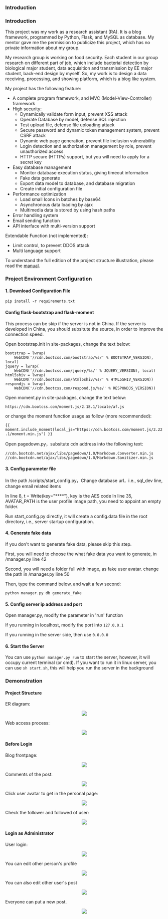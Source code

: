 ### Introduction

### Introduction

This project was my work as a research assistant (RA). <!-- outline-start -->It is a blog framework, programmed by Python, Flask, and MySQL as database.<!-- outline-end --> My mentor gave me the permission to publicize this project, which has no private information about my group.

My research group is working on food security. Each student in our group research on different part of job, which include bacterial detection by biological major student, data acquisition and transmission by EE major student, back-end design by myself. So, my work is to design a data receiving, processing, and showing platform, which is a blog like system.

My project has the following feature:

- A complete program framework, and MVC (Model-View-Controller) framework
- High security:
  - Dynamically validate form input, prevent XSS attack
  - Operate Database by model, defense SQL injection
  - Test upload file, defense file uploading attack
  - Secure password and dynamic token management system, prevent CSRF attack
  - Dynamic web page generation, prevent file inclusion vulnerability
  - Login detection and authorization management by role, prevent unauthorized access
  - HTTP secure (HTTPs) support, but you will need to apply for a secret key
- Easy database management
  - Monitor database execution status, giving timeout information
  - Fake data generate
  - Export data model to database, and database migration
  - Create initial configuration file
- Performance optimization
  - Load small Icons in batches by base64
  - Asynchronous data loading by ajax 
  - Multimedia data is stored by using hash paths
- Error handling system
- Email sending function
- API interface with multi-version support

Extendable Function (not implemented):
- Limit control, to prevent DDOS attack
- Multi language support

To understand the full edition of the project structure illustration, please read the [manual](https://github.com/Jingxiang-Zhang/Blog_Flask_Design/blob/main/manual.pdf).

### Project Environment Configuration

#### 1. Download Configuration File

`
pip install -r requirements.txt
`

#### Config flask-bootstrap and flask-moment

This process can be skip if the server is not in China. If the server is developed in China, you should subsitute the source, in order to improve the connection speed.

Open bootstrap.init in site-packages, change the text below:

```
bootstrap = lwrap(
    WebCDN('//cdn.bootcss.com/bootstrap/%s/' % BOOTSTRAP_VERSION), local)
jquery = lwrap(
    WebCDN('//cdn.bootcss.com/jquery/%s/' % JQUERY_VERSION), local)
html5shiv = lwrap(
    WebCDN('//cdn.bootcss.com/html5shiv/%s/' % HTML5SHIV_VERSION))
respondjs = lwrap(
    WebCDN('//cdn.bootcss.com/respond.js/%s/' % RESPONDJS_VERSION))
```

Open moment.py in site-packages, change the text below:

`
https://cdn.bootcss.com/moment.js/2.18.1/locale/af.js
`

or change the moment function usage as follow (more recommended):

`
{{ moment.include_moment(local_js="https://cdn.bootcss.com/moment.js/2.22.1/moment.min.js") }}
`

Open pagedown.py，subsitute cdn address into the following text:

`
//cdn.bootcdn.net/ajax/libs/pagedown/1.0/Markdown.Converter.min.js
//cdn.bootcdn.net/ajax/libs/pagedown/1.0/Markdown.Sanitizer.min.js
`

#### 3. Config parameter file

In the path /scripts/start_config.py，Change database url，i.e., sql_dev line, change email related items

In line 8, t = Write(key="****"), key is the AES code
In line 35, AVATAR_PATH is the user profile image path, you need to appoint an empty folder.

Run start_config.py directly, it will create a config.data file in the root directory, i.e., server startup configuration.

#### 4. Generate fake data

If you don't want to generate fake data, please skip this step.

First, you will need to choose the what fake data you want to generate, in /manager.py line 42

Second, you will need a folder full with image, as fake user avatar. change the path in /manager.py line 50

Then, type the command below, and wait a few second:

`python manager.py db generate_fake`

#### 5. Config server ip address and port

Open manager.py, modify the parameter in 'run' function

If you running in localhost, modify the port into `127.0.0.1`

If you running in the server side, then use `0.0.0.0`

#### 6. Start the Server

You can use `python manager.py run` to start the server, however, it will occupy current terminal (or cmd). If you want to run it in linux server, you can use  `sh start.sh`, this will help you run the server in the background


### Demonstration

#### Project Structure

ER diagram:

<div align="center">
  <img src="https://github.com/Jingxiang-Zhang/Blog_Flask_Design/blob/main/img/ER.png">
</div>

Web access process:

<div align="center">
  <img src="https://github.com/Jingxiang-Zhang/Blog_Flask_Design/blob/main/img/structure.png">
</div>

#### Before Login

Blog frontpage:

<div align="center">
  <img src="https://github.com/Jingxiang-Zhang/Blog_Flask_Design/blob/main/img/frontpage.png">
</div>

Comments of the post:

<div align="center">
  <img src="https://github.com/Jingxiang-Zhang/Blog_Flask_Design/blob/main/img/comment.png">
</div>

Click user avatar to get in the personal page:

<div align="center">
  <img src="https://github.com/Jingxiang-Zhang/Blog_Flask_Design/blob/main/img/personal_page.png">
</div>

Check the follower and followed of user:

<div align="center">
  <img src="https://github.com/Jingxiang-Zhang/Blog_Flask_Design/blob/main/img/followed.png">
</div>

#### Login as Administrator

User login:

<div align="center">
  <img src="https://github.com/Jingxiang-Zhang/Blog_Flask_Design/blob/main/img/login.png">
</div>

You can edit other person's profile

<div align="center">
  <img src="https://github.com/Jingxiang-Zhang/Blog_Flask_Design/blob/main/img/edit_profile.png">
</div>

You can also edit other user's post

<div align="center">
  <img src="https://github.com/Jingxiang-Zhang/Blog_Flask_Design/blob/main/img/root_frontpage.png">
</div>

Everyone can put a new post.

<div align="center">
  <img src="https://github.com/Jingxiang-Zhang/Blog_Flask_Design/blob/main/img/new_post.png">
</div>

